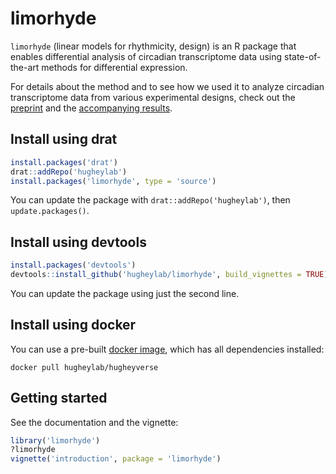 # limorhyde
`limorhyde` (linear models for rhythmicity, design) is an R package that enables differential analysis of circadian transcriptome data using state-of-the-art methods for differential expression.

For details about the method and to see how we used it to analyze circadian transcriptome data from various experimental designs, check out the [preprint](https://doi.org/10.1101/283622) and the [accompanying results](https://figshare.com/s/31dcb1346ef7f4268aa6).

## Install using drat
```R
install.packages('drat')
drat::addRepo('hugheylab')
install.packages('limorhyde', type = 'source')
```
You can update the package with `drat::addRepo('hugheylab')`, then `update.packages()`.

## Install using devtools
```R
install.packages('devtools')
devtools::install_github('hugheylab/limorhyde', build_vignettes = TRUE)
```
You can update the package using just the second line.

## Install using docker
You can use a pre-built [docker image](https://hub.docker.com/r/hugheylab/hugheyverse), which has all dependencies installed:
```
docker pull hugheylab/hugheyverse
```

## Getting started
See the documentation and the vignette:
```R
library('limorhyde')
?limorhyde
vignette('introduction', package = 'limorhyde')
```
